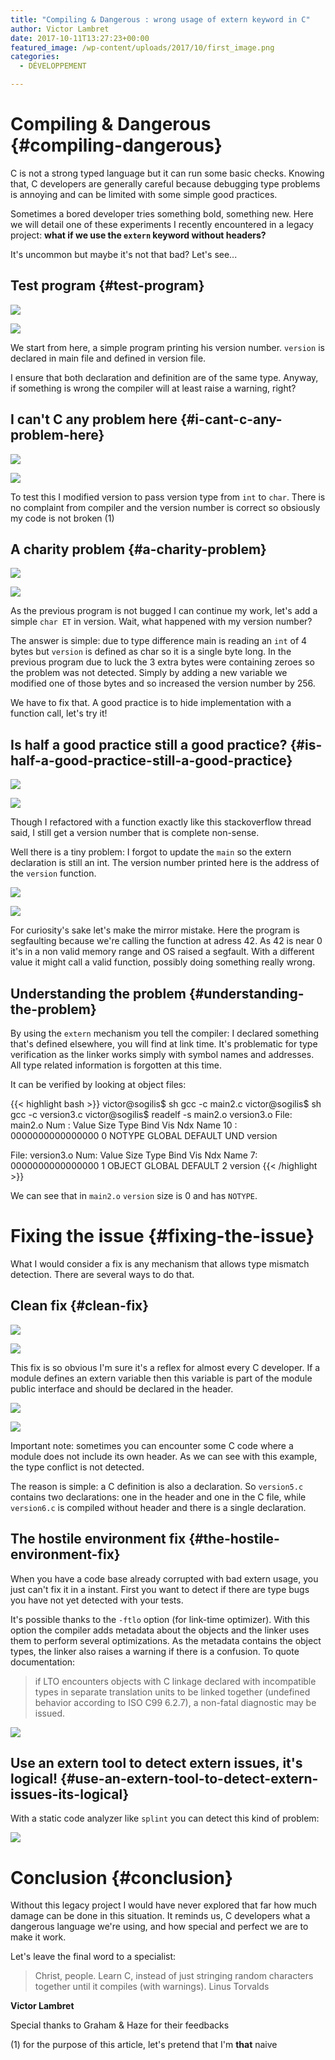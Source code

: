 ```yaml
---
title: "Compiling & Dangerous : wrong usage of extern keyword in C"
author: Victor Lambret
date: 2017-10-11T13:27:23+00:00
featured_image: /wp-content/uploads/2017/10/first_image.png
categories:
  - DÉVELOPPEMENT

---
```

# Compiling & Dangerous {#compiling-dangerous}

C is not a strong typed language but it can run some basic checks. Knowing that, C developers are generally careful because debugging type problems is annoying and can be limited with some simple good practices.

Sometimes a bored developer tries something bold, something new. Here we will detail one of these experiments I recently encountered in a legacy project: **what if we use the `extern` keyword without headers?**

It's uncommon but maybe it's not that bad? Let's see...

## Test program {#test-program}

![](/img/2017/10/text.md_.1.png)

![](/img/2017/10/text.md_.2.png)

We start from here, a simple program printing his version number. `version` is declared in main file and defined in version file.

I ensure that both declaration and definition are of the same type. Anyway, if something is wrong the compiler will at least raise a warning, right?

## I can't C any problem here {#i-cant-c-any-problem-here}

![](/img/2017/10/text.md_.3.png)

![](/img/2017/10/text.md_.4.png)

To test this I modified version to pass version type from `int` to `char`. There is no complaint from compiler and the version number is correct so obsiously my code is not broken (1)

## A charity problem {#a-charity-problem}

![](/img/2017/10/text.md_.5.png)

![](/img/2017/10/text.md_.6.png)

As the previous program is not bugged I can continue my work, let's add a simple `char ET` in version. Wait, what happened with my version number?

The answer is simple: due to type difference main is reading an `int` of 4 bytes but `version` is defined as char so it is a single byte long. In the previous program due to luck the 3 extra bytes were containing zeroes so the problem was not detected. Simply by adding a new variable we modified one of those bytes and so increased the version number by 256.

We have to fix that. A good practice is to hide implementation with a function call, let's try it!

## Is half a good practice still a good practice? {#is-half-a-good-practice-still-a-good-practice}

![](/img/2017/10/text.md_.7.png)

![](/img/2017/10/text.md_.8.png)

Though I refactored with a function exactly like this stackoverflow thread said, I still get a version number that is complete non-sense.

Well there is a tiny problem: I forgot to update the `main` so the extern declaration is still an int. The version number printed here is the address of the `version` function.

![](/img/2017/10/text.md_.9.png)

![](/img/2017/10/text.md_.10.png)

For curiosity's sake let's make the mirror mistake. Here the program is segfaulting because we're calling the function at adress 42. As 42 is near 0 it's in a non valid memory range and OS raised a segfault. With a different value it might call a valid function, possibly doing something really wrong.

## Understanding the problem {#understanding-the-problem}

By using the `extern` mechanism you tell the compiler: I declared something that's defined elsewhere, you will find at link time. It's problematic for type verification as the linker works simply with symbol names and addresses. All type related information is forgotten at this time.

It can be verified by looking at object files:

{{< highlight bash >}}
victor@sogilis$ sh gcc -c main2.c
victor@sogilis$ sh gcc -c version3.c
victor@sogilis$ readelf -s main2.o version3.o
File: main2.o
Num   :    Value          Size Type    Bind   Vis      Ndx Name
10    : 0000000000000000     0 NOTYPE  GLOBAL DEFAULT  UND version

File: version3.o
Num:    Value          Size Type    Bind   Vis      Ndx Name
7: 0000000000000000     1 OBJECT  GLOBAL DEFAULT    2 version
{{< /highlight >}}

We can see that in `main2.o` `version` size is 0 and has `NOTYPE`.

# Fixing the issue {#fixing-the-issue}

What I would consider a fix is any mechanism that allows type mismatch detection. There are several ways to do that.

## Clean fix {#clean-fix}

![](/img/2017/10/text.md_.11.png)

![](/img/2017/10/text.md_.12.png)

This fix is so obvious I'm sure it's a reflex for almost every C developer. If a module defines an extern variable then this variable is part of the module public interface and should be declared in the header.

![](/img/2017/10/text.md_.13.png)

![](/img/2017/10/text.md_.14.png)

Important note: sometimes you can encounter some C code where a module does not include its own header. As we can see with this example, the type conflict is not detected.

The reason is simple: a C definition is also a declaration. So `version5.c` contains two declarations: one in the header and one in the C file, while `version6.c` is compiled without header and there is a single declaration.

## The hostile environment fix {#the-hostile-environment-fix}

When you have a code base already corrupted with bad extern usage, you just can't fix it in a instant. First you want to detect if there are type bugs you have not yet detected with your tests.

It's possible thanks to the `-ftlo` option (for link-time optimizer). With this option the compiler adds metadata about the objects and the linker uses them to perform several optimizations. As the metadata contains the object types, the linker also raises a warning if there is a confusion. To quote documentation:

> if LTO encounters objects with C linkage declared with incompatible types in separate translation units to be linked together (undefined behavior according to ISO C99 6.2.7), a non-fatal diagnostic may be issued.

![](/img/2017/10/text.md_.15.png)

## Use an extern tool to detect extern issues, it's logical! {#use-an-extern-tool-to-detect-extern-issues-its-logical}

With a static code analyzer like `splint` you can detect this kind of problem:

![](/img/2017/10/text.md_.16.png)

# Conclusion {#conclusion}

Without this legacy project I would have never explored that far how much damage can be done in this situation. It reminds us, C developers what a dangerous language we're using, and how special and perfect we are to make it work.

Let's leave the final word to a specialist:

> Christ, people. Learn C, instead of just stringing random characters together until it compiles (with warnings). Linus Torvalds

**Victor Lambret**

Special thanks to Graham & Haze for their feedbacks

(1) for the purpose of this article, let's pretend that I'm **that** naive
